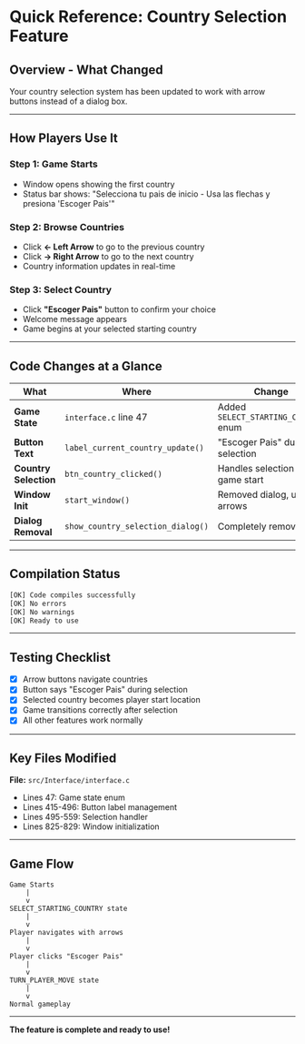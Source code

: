 # Quick Reference: Country Selection Feature

## Overview - What Changed

Your country selection system has been updated to work with arrow buttons instead of a dialog box.

---

## How Players Use It

### Step 1: Game Starts
- Window opens showing the first country
- Status bar shows: "Selecciona tu pais de inicio - Usa las flechas y presiona 'Escoger Pais'"

### Step 2: Browse Countries
- Click **<- Left Arrow** to go to the previous country
- Click **-> Right Arrow** to go to the next country
- Country information updates in real-time

### Step 3: Select Country
- Click **"Escoger Pais"** button to confirm your choice
- Welcome message appears
- Game begins at your selected starting country

---

## Code Changes at a Glance

| What | Where | Change |
|------|-------|--------|
| **Game State** | `interface.c` line 47 | Added `SELECT_STARTING_COUNTRY` enum |
| **Button Text** | `label_current_country_update()` | "Escoger Pais" during selection |
| **Country Selection** | `btn_country_clicked()` | Handles selection + game start |
| **Window Init** | `start_window()` | Removed dialog, uses arrows |
| **Dialog Removal** | `show_country_selection_dialog()` | Completely removed |

---

## Compilation Status

```bash
[OK] Code compiles successfully
[OK] No errors
[OK] No warnings
[OK] Ready to use
```

---

## Testing Checklist

- [X] Arrow buttons navigate countries
- [X] Button says "Escoger Pais" during selection
- [X] Selected country becomes player start location
- [X] Game transitions correctly after selection
- [X] All other features work normally

---

## Key Files Modified

**File:** `src/Interface/interface.c`
- Lines 47: Game state enum
- Lines 415-496: Button label management
- Lines 495-559: Selection handler
- Lines 825-829: Window initialization

---

## Game Flow

```
Game Starts
    |
    v
SELECT_STARTING_COUNTRY state
    |
    v
Player navigates with arrows
    |
    v
Player clicks "Escoger Pais"
    |
    v
TURN_PLAYER_MOVE state
    |
    v
Normal gameplay
```

---

**The feature is complete and ready to use!**
